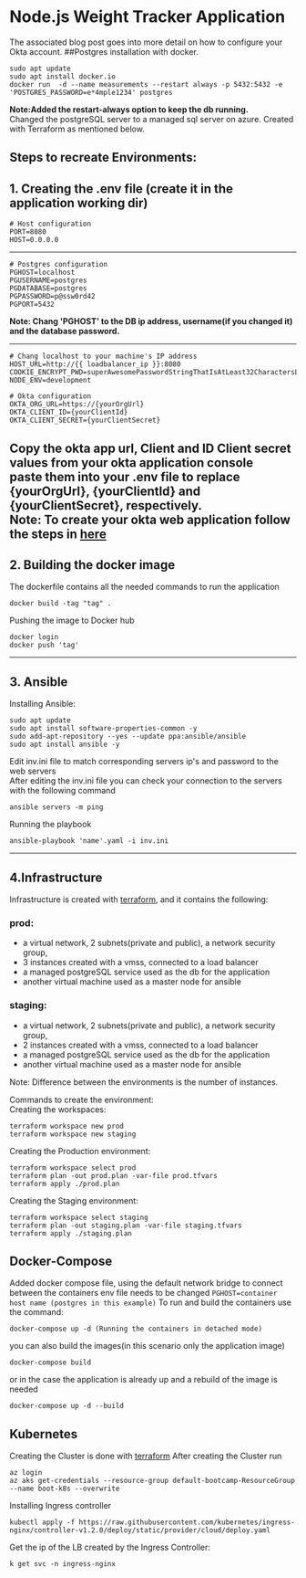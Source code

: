 # Node.js Weight Tracker Application

The associated blog post goes into more detail on how to configure your Okta account.
##Postgres 
installation with docker.</br>
```
sudo apt update
sudo apt install docker.io
docker run  -d --name measurements --restart always -p 5432:5432 -e 'POSTGRES_PASSWORD=e*4mple1234' postgres
```
**Note:Added the restart-always option to keep the db running. <br>**
Changed the postgreSQL server to a managed sql server on azure. Created with Terraform as mentioned below.
## Steps to recreate Environments:
## **1. Creating the .env file (create it in the application working dir)**
    # Host configuration
    PORT=8080
    HOST=0.0.0.0
------
    # Postgres configuration 
    PGHOST=localhost
    PGUSERNAME=postgres
    PGDATABASE=postgres
    PGPASSWORD=p@ssw0rd42
    PGPORT=5432

**Note: Chang 'PGHOST' to the DB ip address, username(if you changed it) and the database password.**

-----
    # Chang localhost to your machine's IP address
    HOST_URL=http://{{ loadbalancer_ip }}:8080
    COOKIE_ENCRYPT_PWD=superAwesomePasswordStringThatIsAtLeast32CharactersLong!
    NODE_ENV=development
    
    # Okta configuration
    OKTA_ORG_URL=https://{yourOrgUrl}
    OKTA_CLIENT_ID={yourClientId}
    OKTA_CLIENT_SECRET={yourClientSecret}
Copy the okta app url, Client and ID Client secret values from your okta application console</br>
paste them into your .env file to replace {yourOrgUrl}, {yourClientId} and {yourClientSecret}, respectively.</br>
**Note: To create your okta web application follow the steps in [here](https://github.com/Shossi/bootcamp-app/blob/master/docs/blog-post.md)**
--------

## **2. Building the docker image**
The dockerfile contains all the needed commands to run the application
```
docker build -tag "tag" .
```
Pushing the image to Docker hub
```
docker login
docker push 'tag'
```
------------------
## **3. Ansible**
Installing Ansible: 
```
sudo apt update
sudo apt install software-properties-common -y
sudo add-apt-repository --yes --update ppa:ansible/ansible
sudo apt install ansible -y
```
Edit inv.ini file to match corresponding servers ip's and password to the web servers</br>
After editing the inv.ini file you can check your connection to the servers with the following command </br>
```
ansible servers -m ping
```
Running the playbook
```
ansible-playbook 'name'.yaml -i inv.ini
```
---------------
## 4.Infrastructure
Infrastructure is created with [terraform](https://github.com/Shossi/Terraform-Weight), and it contains the following: </br>

### **prod:**</br>
- a virtual network, 2 subnets(private and public), a network security group,
- 3 instances created with a vmss, connected to a load balancer
- a managed postgreSQL service used as the db for the application
- another virtual machine used as a master node for ansible</br>
### **staging:**
- a virtual network, 2 subnets(private and public), a network security group,
- 2 instances created with a vmss, connected to a load balancer
- a managed postgreSQL service used as the db for the application
- another virtual machine used as a master node for ansible

Note: Difference between the environments is the number of instances.

Commands to create the environment: </br>
Creating the workspaces:
```
terraform workspace new prod
terraform workspace new staging 
```
Creating the Production environment:
```
terraform workspace select prod
terraform plan -out prod.plan -var-file prod.tfvars
terraform apply ./prod.plan
```
Creating the Staging environment:
```
terraform workspace select staging
terraform plan -out staging.plan -var-file staging.tfvars
terraform apply ./staging.plan
```

## Docker-Compose 
Added docker compose file, using the default network bridge to connect between the containers
env file needs to be changed 
`PGHOST=container host name (postgres in this example)`
To run and build the containers use the command:
```
docker-compose up -d (Running the containers in detached mode)
```
you can also build the images(in this scenario only the application image)
```
docker-compose build
```

or in the case the application is already up and a rebuild of the image is needed
```
docker-compose up -d --build
```
## Kubernetes
Creating the Cluster is done with [terraform](https://github.com/Shossi/Terraform-Weight)
After creating the Cluster run
```
az login
az aks get-credentials --resource-group default-bootcamp-ResourceGroup --name boot-k8s --overwrite
```
Installing Ingress controller</br>
```
kubectl apply -f https://raw.githubusercontent.com/kubernetes/ingress-nginx/controller-v1.2.0/deploy/static/provider/cloud/deploy.yaml
```
Get the ip of the LB created by the Ingress Controller:</br>
```
k get svc -n ingress-nginx